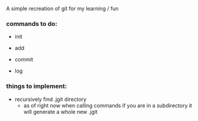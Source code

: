 A simple recreation of git for my learning / fun


### commands to do:

* init

* add

* commit

* log


### things to implement:
* recursively find .jgit directory 
	- as of right now when calling commands if you are in a subdirectory it will generate a whole new .jgit
